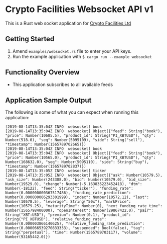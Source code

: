 # Crypto Facilities Websocket API v1

This is a Rust web socket application for [Crypto Facilities Ltd](https://www.cryptofacilities.com/)

## Getting Started

1. Amend `examples/websocket.rs` file to enter your API keys.
2. Run the example application with `$ cargo run --example websocket`

## Functionality Overview

- This application subscribes to all available feeds

## Application Sample Output

The following is some of what you can expect when running this application:

```
[2019-08-14T13:35:04Z INFO  websocket] book
[2019-08-14T13:35:04Z INFO  websocket] Object({"feed": String("book"), "price": Number(10685.5), "product_id": String("PI_XBTUSD"), "qty": Number(518.0), "seq": Number(5095109), "side": String("sell"), "timestamp": Number(1565789702665)})
[2019-08-14T13:35:04Z INFO  websocket] book
[2019-08-14T13:35:04Z INFO  websocket] Object({"feed": String("book"), "price": Number(10565.0), "product_id": String("PI_XBTUSD"), "qty": Number(168632.0), "seq": Number(5095110), "side": String("buy"), "timestamp": Number(1565789702837)})
[2019-08-14T13:35:05Z INFO  websocket] ticker
[2019-08-14T13:35:05Z INFO  websocket] Object({"ask": Number(10579.5), "ask_size": Number(243388.0), "bid": Number(10579.0), "bid_size": Number(19529.0), "change": Number(-5.163835223452418), "dtm": Number(-18122), "feed": String("ticker"), "funding_rate": Number(0.000000000367517486), "funding_rate_prediction": Number(0.000000006293301999), "index": Number(10572.12), "last": Number(10578.5), "leverage": String("50x"), "markPrice": Number(10579.25), "maturityTime": Number(0), "next_funding_rate_time": Number(1565798400000), "openInterest": Number(29867422.0), "pair": String("XBT:USD"), "premium": Number(0.1), "product_id": String("PI_XBTUSD"), "relative_funding_rate": Number(0.000003866140625), "relative_funding_rate_prediction": Number(0.000066539270833333), "suspended": Bool(false), "tag": String("perpetual"), "time": Number(1565789703117), "volume": Number(93165442.0)})
```

